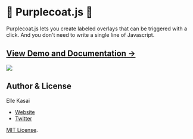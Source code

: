 # :womans_clothes: Purplecoat.js :womans_clothes:

Purplecoat.js lets you create labeled overlays that can be triggered with a click. And you don't need to write a single line of Javascript.

## [View Demo and Documentation &rarr;](http://ellekasai.github.io/purplecoat.js)

![](http://f.cl.ly/items/10023K3W2A3F1y423x2c/Screen%20Recording%202014-11-09%20at%2000%3A38.gif)

## Author & License

Elle Kasai

- [Website](http://ellekasai.com/about)
- [Twitter](http://twitter.com/ellekasai)

[MIT License](http://ellekasai.mit-license.org).

 
